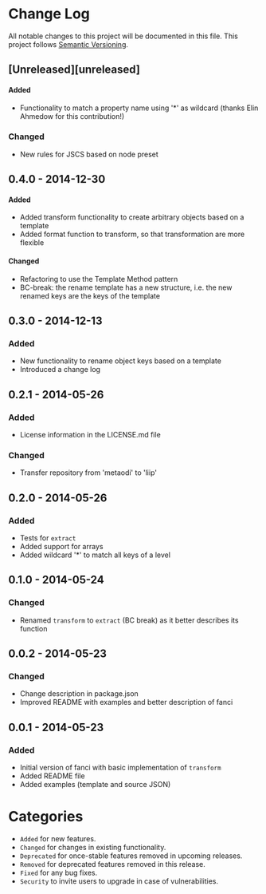 # Change Log
All notable changes to this project will be documented in this file.
This project follows [Semantic Versioning](http://semver.org/).

## [Unreleased][unreleased]
#### Added
- Functionality to match a property name using '*' as wildcard (thanks Elin Ahmedow for this contribution!)

### Changed
- New rules for JSCS based on node preset

## 0.4.0 - 2014-12-30
#### Added
- Added transform functionality to create arbitrary objects based on a template
- Added format function to transform, so that transformation are more flexible

#### Changed
- Refactoring to use the Template Method pattern
- BC-break: the rename template has a new structure, i.e. the new renamed keys are the keys of the template

## 0.3.0 - 2014-12-13
### Added
- New functionality to rename object keys based on a template
- Introduced a change log

## 0.2.1 - 2014-05-26
### Added
- License information in the LICENSE.md file

### Changed
- Transfer repository from 'metaodi' to 'liip'

## 0.2.0 - 2014-05-26
### Added
- Tests for `extract`
- Added support for arrays
- Added wildcard '*' to match all keys of a level

## 0.1.0 - 2014-05-24
### Changed
- Renamed `transform` to `extract` (BC break) as it better describes its function

## 0.0.2 - 2014-05-23
### Changed
- Change description in package.json
- Improved README with examples and better description of fanci

## 0.0.1 - 2014-05-23
### Added
- Initial version of fanci with basic implementation of `transform`
- Added README file
- Added examples (template and source JSON)


# Categories
- `Added` for new features.
- `Changed` for changes in existing functionality.
- `Deprecated` for once-stable features removed in upcoming releases.
- `Removed` for deprecated features removed in this release.
- `Fixed` for any bug fixes.
- `Security` to invite users to upgrade in case of vulnerabilities.
